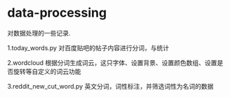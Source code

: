 # data-processing
对数据处理的一些记录.

1.today_words.py
对百度贴吧的帖子内容进行分词，与统计

2.wordcloud
根据分词生成词云，这只字体、设置背景、设置颜色数组、设置是否旋转等自定义的词云功能

3.reddit_new_cut_word.py
英文分词，词性标注，并筛选词性为名词的数据
